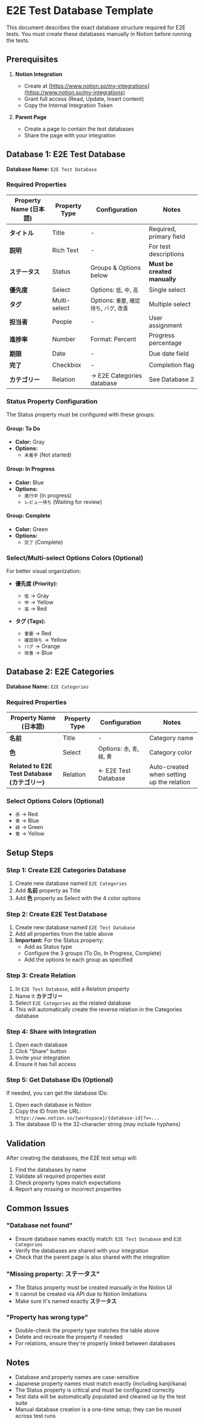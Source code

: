 # E2E Test Database Template

This document describes the exact database structure required for E2E tests. You must create these databases manually in Notion before running the tests.

## Prerequisites

1. **Notion Integration**
   - Create at [https://www.notion.so/my-integrations](https://www.notion.so/my-integrations)
   - Grant full access (Read, Update, Insert content)
   - Copy the Internal Integration Token

2. **Parent Page**
   - Create a page to contain the test databases
   - Share the page with your integration

## Database 1: E2E Test Database

**Database Name:** `E2E Test Database`

### Required Properties

| Property Name (日本語) | Property Type | Configuration | Notes |
|----------------------|--------------|---------------|--------|
| **タイトル** | Title | - | Required, primary field |
| **説明** | Rich Text | - | For test descriptions |
| **ステータス** | Status | Groups & Options below | **Must be created manually** |
| **優先度** | Select | Options: `低`, `中`, `高` | Single select |
| **タグ** | Multi-select | Options: `重要`, `確認待ち`, `バグ`, `改善` | Multiple select |
| **担当者** | People | - | User assignment |
| **進捗率** | Number | Format: Percent | Progress percentage |
| **期限** | Date | - | Due date field |
| **完了** | Checkbox | - | Completion flag |
| **カテゴリー** | Relation | → E2E Categories database | See Database 2 |

### Status Property Configuration

The Status property must be configured with these groups:

#### Group: To Do
- **Color:** Gray
- **Options:**
  - `未着手` (Not started)

#### Group: In Progress
- **Color:** Blue
- **Options:**
  - `進行中` (In progress)
  - `レビュー待ち` (Waiting for review)

#### Group: Complete
- **Color:** Green
- **Options:**
  - `完了` (Complete)

### Select/Multi-select Options Colors (Optional)

For better visual organization:
- **優先度 (Priority):**
  - `低` → Gray
  - `中` → Yellow
  - `高` → Red

- **タグ (Tags):**
  - `重要` → Red
  - `確認待ち` → Yellow
  - `バグ` → Orange
  - `改善` → Blue

## Database 2: E2E Categories

**Database Name:** `E2E Categories`

### Required Properties

| Property Name (日本語) | Property Type | Configuration | Notes |
|----------------------|--------------|---------------|--------|
| **名前** | Title | - | Category name |
| **色** | Select | Options: `赤`, `青`, `緑`, `黄` | Category color |
| **Related to E2E Test Database (カテゴリー)** | Relation | ← E2E Test Database | Auto-created when setting up the relation |

### Select Options Colors (Optional)

- `赤` → Red
- `青` → Blue
- `緑` → Green
- `黄` → Yellow

## Setup Steps

### Step 1: Create E2E Categories Database
1. Create new database named `E2E Categories`
2. Add **名前** property as Title
3. Add **色** property as Select with the 4 color options

### Step 2: Create E2E Test Database
1. Create new database named `E2E Test Database`
2. Add all properties from the table above
3. **Important:** For the Status property:
   - Add as Status type
   - Configure the 3 groups (To Do, In Progress, Complete)
   - Add the options to each group as specified

### Step 3: Create Relation
1. In `E2E Test Database`, add a Relation property
2. Name it **カテゴリー**
3. Select `E2E Categories` as the related database
4. This will automatically create the reverse relation in the Categories database

### Step 4: Share with Integration
1. Open each database
2. Click "Share" button
3. Invite your integration
4. Ensure it has full access

### Step 5: Get Database IDs (Optional)
If needed, you can get the database IDs:
1. Open each database in Notion
2. Copy the ID from the URL: `https://www.notion.so/{workspace}/{database-id}?v=...`
3. The database ID is the 32-character string (may include hyphens)

## Validation

After creating the databases, the E2E test setup will:
1. Find the databases by name
2. Validate all required properties exist
3. Check property types match expectations
4. Report any missing or incorrect properties

## Common Issues

### "Database not found"
- Ensure database names exactly match: `E2E Test Database` and `E2E Categories`
- Verify the databases are shared with your integration
- Check that the parent page is also shared with the integration

### "Missing property: ステータス"
- The Status property must be created manually in the Notion UI
- It cannot be created via API due to Notion limitations
- Make sure it's named exactly **ステータス**

### "Property has wrong type"
- Double-check the property type matches the table above
- Delete and recreate the property if needed
- For relations, ensure they're properly linked between databases

## Notes

- Database and property names are case-sensitive
- Japanese property names must match exactly (including kanji/kana)
- The Status property is critical and must be configured correctly
- Test data will be automatically populated and cleaned up by the test suite
- Manual database creation is a one-time setup; they can be reused across test runs